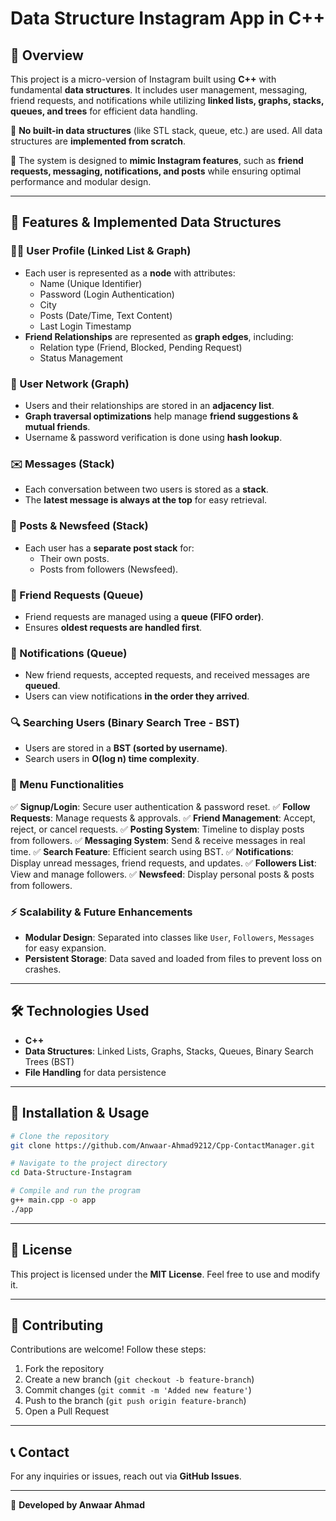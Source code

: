 # Data Structure Instagram App in C++

## 📌 Overview

This project is a micro-version of Instagram built using **C++** with fundamental **data structures**. It includes user management, messaging, friend requests, and notifications while utilizing **linked lists, graphs, stacks, queues, and trees** for efficient data handling.

🔹 **No built-in data structures** (like STL stack, queue, etc.) are used. All data structures are **implemented from scratch**.

🔹 The system is designed to **mimic Instagram features**, such as **friend requests, messaging, notifications, and posts** while ensuring optimal performance and modular design.

---

## 🚀 Features & Implemented Data Structures

### 🧑‍💻 User Profile (Linked List & Graph)
- Each user is represented as a **node** with attributes:
  - Name (Unique Identifier)
  - Password (Login Authentication)
  - City
  - Posts (Date/Time, Text Content)
  - Last Login Timestamp
- **Friend Relationships** are represented as **graph edges**, including:
  - Relation type (Friend, Blocked, Pending Request)
  - Status Management

### 👥 User Network (Graph)
- Users and their relationships are stored in an **adjacency list**.
- **Graph traversal optimizations** help manage **friend suggestions & mutual friends**.
- Username & password verification is done using **hash lookup**.

### ✉️ Messages (Stack)
- Each conversation between two users is stored as a **stack**.
- The **latest message is always at the top** for easy retrieval.

### 📝 Posts & Newsfeed (Stack)
- Each user has a **separate post stack** for:
  - Their own posts.
  - Posts from followers (Newsfeed).

### 🤝 Friend Requests (Queue)
- Friend requests are managed using a **queue (FIFO order)**.
- Ensures **oldest requests are handled first**.

### 🔔 Notifications (Queue)
- New friend requests, accepted requests, and received messages are **queued**.
- Users can view notifications **in the order they arrived**.

### 🔍 Searching Users (Binary Search Tree - BST)
- Users are stored in a **BST (sorted by username)**.
- Search users in **O(log n) time complexity**.

### 📜 Menu Functionalities
✅ **Signup/Login**: Secure user authentication & password reset.
✅ **Follow Requests**: Manage requests & approvals.
✅ **Friend Management**: Accept, reject, or cancel requests.
✅ **Posting System**: Timeline to display posts from followers.
✅ **Messaging System**: Send & receive messages in real time.
✅ **Search Feature**: Efficient search using BST.
✅ **Notifications**: Display unread messages, friend requests, and updates.
✅ **Followers List**: View and manage followers.
✅ **Newsfeed**: Display personal posts & posts from followers.

### ⚡ Scalability & Future Enhancements
- **Modular Design**: Separated into classes like `User`, `Followers`, `Messages` for easy expansion.
- **Persistent Storage**: Data saved and loaded from files to prevent loss on crashes.

---

## 🛠️ Technologies Used
- **C++**
- **Data Structures**: Linked Lists, Graphs, Stacks, Queues, Binary Search Trees (BST)
- **File Handling** for data persistence

---

## 📂 Installation & Usage
```bash
# Clone the repository
git clone https://github.com/Anwaar-Ahmad9212/Cpp-ContactManager.git

# Navigate to the project directory
cd Data-Structure-Instagram

# Compile and run the program
g++ main.cpp -o app
./app
```

---

## 📜 License
This project is licensed under the **MIT License**. Feel free to use and modify it.

---

## 🤝 Contributing
Contributions are welcome! Follow these steps:
1. Fork the repository
2. Create a new branch (`git checkout -b feature-branch`)
3. Commit changes (`git commit -m 'Added new feature'`)
4. Push to the branch (`git push origin feature-branch`)
5. Open a Pull Request

---

## 📞 Contact
For any inquiries or issues, reach out via **GitHub Issues**.

---

🔹 **Developed by Anwaar Ahmad**

